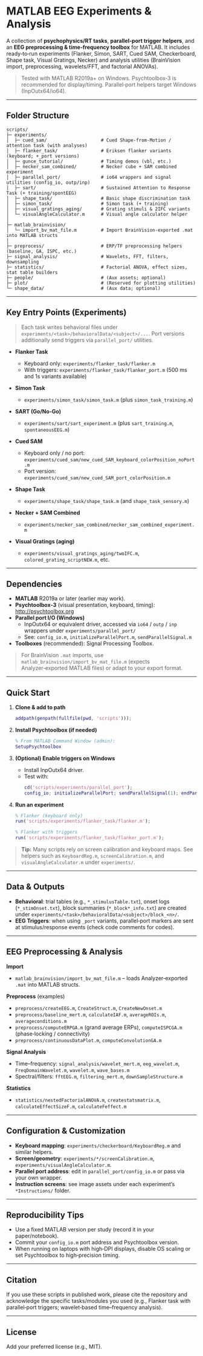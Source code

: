 # MATLAB EEG Experiments & Analysis

A collection of **psychophysics/RT tasks**, **parallel‑port trigger helpers**, and an **EEG preprocessing & time‑frequency toolbox** for MATLAB. It includes ready‑to‑run experiments (Flanker, Simon, SART, Cued SAM, Checkerboard, Shape task, Visual Gratings, Necker) and analysis utilities (BrainVision import, preprocessing, wavelets/FFT, and factorial ANOVAs).

> Tested with MATLAB R2019a+ on Windows. Psychtoolbox‑3 is recommended for display/timing. Parallel‑port helpers target Windows (InpOutx64/io64).

---

## Folder Structure

```
scripts/
├─ experiments/
│  ├─ cued_sam/                    # Cued Shape-from-Motion / attention task (with analyses)
│  ├─ flanker_task/                # Eriksen flanker variants (keyboard; +_port versions)
│  ├─ gunce_tutorial/              # Timing demos (vbl, etc.)
│  ├─ necker_sam_combined/         # Necker cube + SAM combined experiment
│  ├─ parallel_port/               # io64 wrappers and signal utilities (config_io, outp/inp)
│  ├─ sart/                        # Sustained Attention to Response Task (+ training/spontEEG)
│  ├─ shape_task/                  # Basic shape discrimination task
│  ├─ simon_task/                  # Simon task (+ training)
│  ├─ visual_gratings_aging/       # Grating stimuli & 2IFC variants
│  └─ visualAngleCalculator.m      # Visual angle calculator helper
│
├─ matlab_brainvision/
│  └─ import_bv_mat_file.m         # Import BrainVision-exported .mat into MATLAB structs
│
├─ preprocess/                     # ERP/TF preprocessing helpers (baseline, GA, ISPC, etc.)
├─ signal_analysis/                # Wavelets, FFT, filters, downsampling
├─ statistics/                     # Factorial ANOVA, effect sizes, stat table builders
├─ people/                         # (Aux assets; optional)
├─ plot/                           # (Reserved for plotting utilities)
└─ shape_data/                     # (Aux data; optional)
```

---

## Key Entry Points (Experiments)

> Each task writes behavioral files under `experiments/<task>/behavioralData/<subject>/...`. Port versions additionally send triggers via `parallel_port/` utilities.

- **Flanker Task**  
  - Keyboard only: `experiments/flanker_task/flanker.m`  
  - With triggers: `experiments/flanker_task/flanker_port.m` (500 ms and 1s variants available)

- **Simon Task**  
  - `experiments/simon_task/simon_task.m` (plus `simon_task_training.m`)

- **SART (Go/No‑Go)**  
  - `experiments/sart/sart_experiment.m` (plus `sart_training.m`, `spontaneousEEG.m`)

- **Cued SAM**  
  - Keyboard only / no port: `experiments/cued_sam/new_cued_SAM_keyboard_colorPosition_noPort.m`  
  - Port version: `experiments/cued_sam/new_cued_SAM_port_colorPosition.m`

- **Shape Task**  
  - `experiments/shape_task/shape_task.m` (and `shape_task_sensory.m`)

- **Necker + SAM Combined**  
  - `experiments/necker_sam_combined/necker_sam_combined_experiment.m`

- **Visual Gratings (aging)**  
  - `experiments/visual_gratings_aging/twoIFC.m`, `colored_grating_scriptNEW.m`, etc.

---

## Dependencies

- **MATLAB** R2019a or later (earlier may work).
- **Psychtoolbox‑3** (visual presentation, keyboard, timing): <http://psychtoolbox.org>
- **Parallel port I/O (Windows)**  
  - InpOutx64 or equivalent driver, accessed via `io64` / `outp` / `inp` wrappers under `experiments/parallel_port/`  
  - See: `config_io.m`, `initializeParallelPort.m`, `sendParallelSignal.m`
- **Toolboxes** (recommended): Signal Processing Toolbox.

> For BrainVision `.mat` imports, use `matlab_brainvision/import_bv_mat_file.m` (expects Analyzer‑exported MATLAB files) or adapt to your export format.

---

## Quick Start

1. **Clone & add to path**
   ```matlab
   addpath(genpath(fullfile(pwd, 'scripts')));
   ```

2. **Install Psychtoolbox (if needed)**
   ```matlab
   % From MATLAB Command Window (admin):
   SetupPsychtoolbox
   ```

3. **(Optional) Enable triggers on Windows**
   - Install InpOutx64 driver.
   - Test with:
     ```matlab
     cd('scripts/experiments/parallel_port');
     config_io; initializeParallelPort; sendParallelSignal(1); endParallelSignal;
     ```

4. **Run an experiment**
   ```matlab
   % Flanker (keyboard only)
   run('scripts/experiments/flanker_task/flanker.m');

   % Flanker with triggers
   run('scripts/experiments/flanker_task/flanker_port.m');
   ```

> **Tip:** Many scripts rely on screen calibration and keyboard maps. See helpers such as `KeyboardReg.m`, `screenCalibration.m`, and `visualAngleCalculator.m` under `experiments/`.

---

## Data & Outputs

- **Behavioral**: trial tables (e.g., `*_stimulusTable.txt`), onset logs (`*_stimOnset.txt`), block summaries (`*_block*_info.txt`) are created under `experiments/<task>/behavioralData/<subject>/block_<n>/`.
- **EEG Triggers**: when using `_port` variants, parallel‑port markers are sent at stimulus/response events (check code comments for codes).

---

## EEG Preprocessing & Analysis

**Import**  
- `matlab_brainvision/import_bv_mat_file.m` – loads Analyzer‑exported `.mat` into MATLAB structs.

**Preprocess** (examples)
- `preprocess/createEEG.m`, `CreateStruct.m`, `CreateNewOnset.m`
- `preprocess/baseline_mert.m`, `calculateIAF.m`, `averageROIs.m`, `averageconditions.m`
- `preprocess/computeERPGA.m` (grand average ERPs), `computeISPCGA.m` (phase‑locking / connectivity)
- `preprocess/continuousDataPlot.m`, `computeConvolutionGA.m`

**Signal Analysis**
- Time–frequency: `signal_analysis/wavelet_mert.m`, `eeg_wavelet.m`, `FreqDomainWavelet.m`, `wavelet.m`, `wave_bases.m`
- Spectral/filters: `fftEEG.m`, `filtering_mert.m`, `downSampleStructure.m`

**Statistics**
- `statistics/nestedFactorialANOVA.m`, `createstatsmatrix.m`, `calculateEffectSizeF.m`, `calculateFeffect.m`

---

## Configuration & Customization

- **Keyboard mapping**: `experiments/checkerboard/KeyboardReg.m` and similar helpers.
- **Screen/geometry**: `experiments/*/screenCalibration.m`, `experiments/visualAngleCalculator.m`.
- **Parallel port address**: edit in `parallel_port/config_io.m` or pass via your own wrapper.
- **Instruction screens**: see image assets under each experiment’s `*Instructions/` folder.

---

## Reproducibility Tips

- Use a fixed MATLAB version per study (record it in your paper/notebook).
- Commit your `config_io.m` port address and Psychtoolbox version.
- When running on laptops with high‑DPI displays, disable OS scaling or set Psychtoolbox to high‑precision timing.

---

## Citation

If you use these scripts in published work, please cite the repository and acknowledge the specific tasks/modules you used (e.g., Flanker task with parallel‑port triggers; wavelet‑based time–frequency analysis).

---

## License

Add your preferred license (e.g., MIT).

